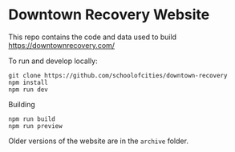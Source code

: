 # Downtown Recovery Website

This repo contains the code and data used to build https://downtownrecovery.com/

To run and develop locally:

```
git clone https://github.com/schoolofcities/downtown-recovery
npm install
npm run dev
```

Building

```
npm run build
npm run preview
```

Older versions of the website are in the `archive` folder.
